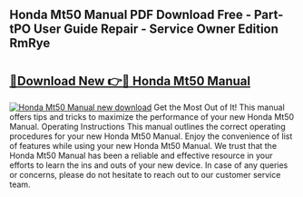 ## Honda Mt50 Manual PDF Download Free - Part-tPO User Guide Repair - Service Owner Edition RmRye

# <h2><a href="http://cf14309.oget.top/?id=Honda+Mt50+Manual">🔗Download New 👉🔴 Honda Mt50 Manual</a></h2>

[![Honda Mt50 Manual new download](https://i.imgur.com/5g1atiW.png)](http://cf14309.oget.top/?id=Honda+Mt50+Manual)
Get the Most Out of It! This manual offers tips and tricks to maximize the performance of your new Honda Mt50 Manual. Operating Instructions This manual outlines the correct operating procedures for your new Honda Mt50 Manual. Enjoy the convenience of list of features while using your new Honda Mt50 Manual. We trust that the Honda Mt50 Manual has been a reliable and effective resource in your efforts to learn the ins and outs of your new device. In case of any queries or concerns, please do not hesitate to reach out to our customer service team.

